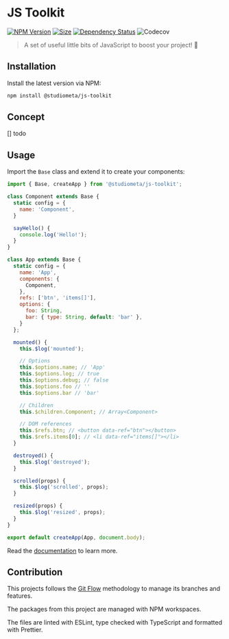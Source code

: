 # JS Toolkit

[![NPM Version](https://img.shields.io/npm/v/@studiometa/js-toolkit.svg?style=flat-square)](https://www.npmjs.com/package/@studiometa/js-toolkit/)
[![Size](https://img.shields.io/bundlephobia/minzip/@studiometa/js-toolkit?label=size&style=flat-square)](https://bundlephobia.com/package/@studiometa/js-toolkit)
[![Dependency Status](https://img.shields.io/librariesio/release/npm/@studiometa/js-toolkit?style=flat-square)](https://david-dm.org/studiometa/js-toolkit)
![Codecov](https://img.shields.io/codecov/c/github/studiometa/js-toolkit?style=flat-square)

> A set of useful little bits of JavaScript to boost your project! 🚀

## Installation

Install the latest version via NPM:

```bash
npm install @studiometa/js-toolkit
```

## Concept

[] todo

## Usage

Import the `Base` class and extend it to create your components:

```js
import { Base, createApp } from '@studiometa/js-toolkit';

class Component extends Base {
  static config = {
    name: 'Component',
  }

  sayHello() {
    console.log('Hello!');
  }
}

class App extends Base {
  static config = {
    name: 'App',
    components: {
      Component,
    },
    refs: ['btn', 'items[]'],
    options: {
      foo: String,
      bar: { type: String, default: 'bar' },
    }
  };

  mounted() {
    this.$log('mounted');

    // Options
    this.$options.name; // 'App'
    this.$options.log; // true
    this.$options.debug; // false
    this.$options.foo // ''
    this.$options.bar // 'bar'

    // Children
    this.$children.Component; // Array<Component>

    // DOM references
    this.$refs.btn; // <button data-ref="btn"></button>
    this.$refs.items[0]; // <li data-ref="items[]"></li>
  }

  destroyed() {
    this.$log('destroyed');
  }

  scrolled(props) {
    this.$log('scrolled', props);
  }

  resized(props) {
    this.$log('resized', props);
  }
}

export default createApp(App, document.body);
```

Read the [documentation](https://js-toolkit.studiometa.dev/) to learn more.

## Contribution

This projects follows the [Git Flow](https://github.com/petervanderdoes/gitflow-avh) methodology to manage its branches and features.

The packages from this project are managed with NPM workspaces.

The files are linted with ESLint, type checked with TypeScript and formatted with Prettier.
